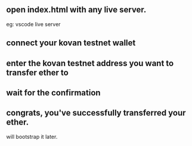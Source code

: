 ## open index.html with any live server. 
eg: vscode live server

## connect your kovan testnet wallet 

## enter the kovan testnet address you want to transfer ether to

## wait for the confirmation

## congrats, you've successfully transferred your ether.

will bootstrap it later.
